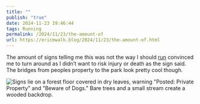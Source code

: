 ```yaml
---
title: ""
publish: "true"
date: 2024-11-23 19:46:44
tags: Running
permalink: /2024/11/23/the-amount-of
url: https://ericmwalk.blog/2024/11/23/the-amount-of.html
---
```


The amount of signs telling me this was not the way I should [run](https://strava.com/activities/12968308720) convinced me to turn around as I didn’t want to risk injury or death as the sign said. The bridges from peoples property to the park look pretty cool though.

![Signs lie on a forest floor covered in dry leaves, warning "Posted: Private Property" and "Beware of Dogs." Bare trees and a small stream create a wooded backdrop.](https://ericmwalk.blog/uploads/2024/img-0928.jpeg)